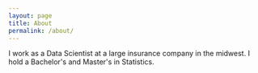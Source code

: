 ```yaml
---
layout: page
title: About
permalink: /about/
---
```


I work as a Data Scientist at a large insurance company in the midwest. I hold a Bachelor's and Master's in Statistics.  

